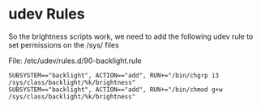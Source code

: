 udev Rules
==========
So the brightness scripts work, we need to add the following udev rule to set permissions on the /sys/ files

File: /etc/udev/rules.d/90-backlight.rule
```
SUBSYSTEM=="backlight", ACTION=="add", RUN+="/bin/chgrp i3 /sys/class/backlight/%k/brightness"
SUBSYSTEM=="backlight", ACTION=="add", RUN+="/bin/chmod g+w /sys/class/backlight/%k/brightness"
```


